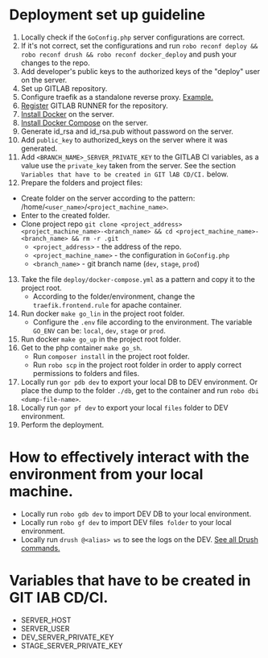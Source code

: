 # Deployment set up guideline
1) Locally check if the `GoConfig.php` server configurations are correct.
2) If it's not correct, set the configurations and run `robo reconf deploy && robo reconf drush && robo reconf docker_deploy` and push your changes to the repo.
3) Add developer's public keys to the authorized keys of the "deploy" user on the server.
4) Set up GITLAB repository.
5) Configure traefik as a standalone reverse proxy. [Example.](https://snippets.cacher.io/snippet/c09f20fce24972d4f57e)
6) [Register](https://docs.gitlab.com/runner/register/) GITLAB RUNNER for the repository.
7) [Install Docker](https://docs.docker.com/install/linux/docker-ce/ubuntu/) on the server.
8) [Install Docker Compose](https://docs.docker.com/compose/install/) on the server.
9) Generate id_rsa and id_rsa.pub without password on the server.
10) Add `public_key` to authorized_keys on the server where it was generated.
11) Add `<BRANCH_NAME>_SERVER_PRIVATE_KEY` to the GITLAB CI variables, as a value use the `private_key` taken from the server. See the section `Variables that have to be created in GIT lAB CD/CI.` below.
12) Prepare the folders and project files:
   * Create folder on the server according to the pattern: /home/`<user_name>`/`<project_machine_name>`.
   * Enter to the created folder.
   * Clone project repo `git clone <project_address> <project_machine_name>-<branch_name> && cd <project_machine_name>-<branch_name> && rm -r .git`
     * `<project_address>` - the address of the repo.
     * `<project_machine_name>` - the configuration in `GoConfig.php`
     * `<branch_name>` - git branch name (`dev`, `stage`, `prod`)
13) Take the file `deploy/docker-compose.yml` as a pattern and copy it to the project root.
    * According to the folder/environment, change the `traefik.frontend.rule` for apache container.
14) Run docker `make go_lin` in the project root folder.
    * Configure the `.env` file according to the environment. The variable `GO_ENV` can be: `local`, `dev`, `stage` or `prod`.
15) Run docker `make go_up` in the project root folder.
16) Get to the php container `make go_sh`.
    * Run `composer install` in the project root folder.
    * Run `robo scp` in the project root folder in order to apply correct permissions to folders and files.
17) Locally run `gor pdb dev` to export your local DB to DEV environment. Or place the dump to the folder `./db`, get to the container and run `robo dbi <dump-file-name>`.
18) Locally run `gor pf dev` to export your local `files` folder to DEV environment.
19) Perform the deployment.

# How to effectively interact with the environment from your local machine.
* Locally run `robo gdb dev` to import DEV DB to your local environment.
* Locally run `robo gf dev` to import DEV files` folder` to your local environment.
* Locally run `drush @<alias> ws` to see the logs on the DEV. [See all Drush commands.](https://drushcommands.com)

# Variables that have to be created in GIT lAB CD/CI.
* SERVER_HOST
* SERVER_USER
* DEV_SERVER_PRIVATE_KEY
* STAGE_SERVER_PRIVATE_KEY